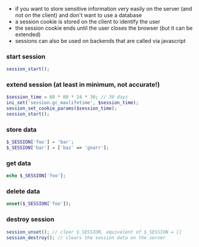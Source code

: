 - if you want to store sensitive information very easily on the server (and not on the client) and don't want to use a database
- a session cookie is stored on the client to identify the user
- the session cookie ends until the user closes the browser (but it can be extended)
- sessions can also be used on backends that are called via javascript

### start session
```php
session_start();
```

### extend session (at least in minimum, not accurate!)
```php
$session_time = 60 * 60 * 24 * 30; // 30 days
ini_set('session.gc_maxlifetime', $session_time);
session_set_cookie_params($session_time);
session_start();
```

###  store data
```php
$_SESSION['foo'] = 'bar';
$_SESSION['bar'] = ['baz' => 'gnarr'];
```

###  get data
```php
echo $_SESSION['foo'];
```

### delete data
```php
unset($_SESSION['foo']);
```

### destroy session
  ```php
session_unset(); // clear $_SESSION, equivalent of $_SESSION = []
session_destroy(); // clears the session data on the server
```
